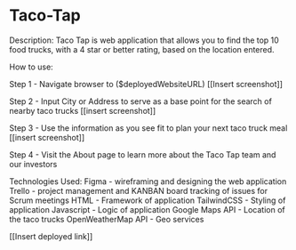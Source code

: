 # Taco-Tap

Description:
Taco Tap is web application that allows you to find the top 10 food trucks, with a 4 star or better rating, based on the location entered. 


How to use: 

Step 1 - Navigate browser to ($deployedWebsiteURL)
[[Insert screenshot]]

Step 2 - Input City or Address to serve as a base point for the search of nearby taco trucks
[[insert screenshot]]

Step 3 - Use the information as you see fit to plan your next taco truck meal
[[insert screenshot]]

Step 4 - Visit the About page to learn more about the Taco Tap team and our investors


Technologies Used:
Figma - wireframing and designing the web application
Trello - project management and KANBAN board tracking of issues for Scrum meetings
HTML - Framework of application
TailwindCSS - Styling of application
Javascript - Logic of application
Google Maps API - Location of the taco trucks
OpenWeatherMap API - Geo services

[[Insert deployed link]]

